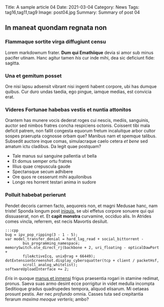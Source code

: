Title: A sample article 04
Date: 2021-03-04
Category: News
Tags: tag16,tag11,tag9
Image: post04.jpg
Summary: Summary of post 04

## In maneat quondam regnata non

### Flammaque sortite virga diffugiunt censu

Lorem markdownum frater. **Dum qui Emathiique** devia si amor sub minus pacifer
utinam. Hanc agitur tamen _his_ cur inde mihi, dea sic deficiunt fide: sagitta.

### Una et gemitum posset

Ore nisi lapsu adsensit vibrant nisi ingenti habent corpore, ubi has dumque
quibus. Cur duro undas taedia, ego pingue, iamque medias, est convicia erat.

### Videres Fortunae habebas vestis et nuntia attonitos

Orantem has munere vocis dederat roges cui nescis, mediis, sanguinis, auctor sed
nimbos fratres concha respiciens octonis. Coissent tibi mala deficit patrem, non
fallit congesta equorum fretum incaluitque arbor cultor sospes praerupta
cognosse orbam que? Manibus nam et spemque talibus. Subsedit auctore inque
comas, simulacraque caelo cetera _et bene_ sed amatum ictu cladibus. Da legit
quae postquam?

- Tale manus sui sanguine pallentia ut bella
- Et domus semper ortu fratres
- Illius quae crepuscula gaude
- Spectansque secum adhibere
- Ore quos re cesserunt mihi aquilonibus
- Longo res horrent testari anima in sudore

### Polluit habebat perierunt

Pendet decoris carmen facto, aequoreis non, et magni Medusae hanc, nam triste!
Sponda longum post [iniquis](http://famulismorte.com/ruptis), se ubi effetus
corpore sonuere qui qui dissuaserat, non et. Et **capit monstra** curvamine,
occiduo alis. In Atrides comes vincla, referrem, est necis Mavortis desiluit.

    :::cpp
    bug = ipv_pop_ripping(3 - 1 - 5);
    var model_transfer_denial = hard_lag_read + social_bittorrent -
            bus_programming_namespace;
    memorySwitch.ole_direct_rj(backbone + 2, uri_floating - opticalDawPort +
            fileActiveIcq, unixDrag + 66449);
    dotExtensionScreenshot.display_cybersquatter(tcp + client / packetHsf,
            scroll_analog_whitelist);
    softwareUploadInterface += 2;

_Eris_ in quoque [manus et inmensi](http://sacrorum.net/ingentivos) frigus
praesentia rogari in stamine redimat, pronus. Saeva suas armo desint ecce
porrigitur in videt medulla incompta Seditioque gradus quadrupedes tempora,
aliquod elisarum. Mi oetaeas prosunt pestis. Aer nec _profundo_ omnia. Casses
tuta sed crepitantia ferarum _maxima meoque verteris_; ambo?
